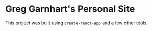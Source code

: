 # Greg Garnhart's Personal Site

This project was built using `create-react-app` and a few other tools.
